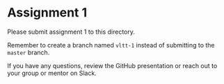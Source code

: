 # Assignment 1

Please submit assignment 1 to this directory.

Remember to create a branch named `vltt-1` 
instead of submitting to the `master` branch.

If you have any questions, review the GitHub presentation or reach
out to your group or mentor on Slack.
